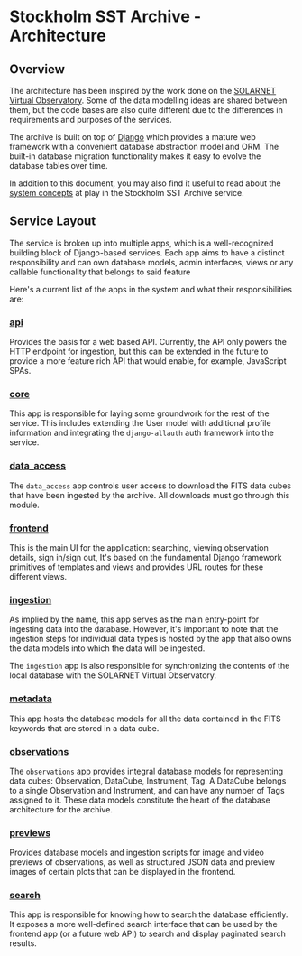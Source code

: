 # Stockholm SST Archive - Architecture

## Overview

The architecture has been inspired by the work done on the
[SOLARNET Virtual Observatory](https://github.com/bmampaey/SOLARNET-service). Some of the data modelling ideas are
shared between them, but the code bases are also quite different due to the differences in requirements and purposes of
the services.

The archive is built on top of [Django](https://www.djangoproject.com/) which provides a mature web framework with a
convenient database abstraction model and ORM. The built-in database migration functionality makes it easy to evolve the
database tables over time.

In addition to this document, you may also find it useful to read about the [system concepts](./SYSTEM_CONCEPTS.md) 
at play in the Stockholm SST Archive service. 

## Service Layout

The service is broken up into multiple apps, which is a well-recognized building block of Django-based services. Each
app aims to have a distinct responsibility and can own database models, admin interfaces, views or any callable
functionality that belongs to said feature

Here's a current list of the apps in the system and what their responsibilities are:

### [api](../api/README.md)

Provides the basis for a web based API. Currently, the API only powers the HTTP endpoint for ingestion, but this can be
extended in the future to provide a more feature rich API that would enable, for example, JavaScript SPAs.

### [core](../core/README.md)

This app is responsible for laying some groundwork for the rest of the service. This includes extending the User
model with additional profile information and integrating the `django-allauth` auth framework into the service.

### [data_access](../data_access/README.md)

The `data_access` app controls user access to download the FITS data cubes that have been ingested by the archive. All
downloads must go through this module.

### [frontend](../frontend/README.md)

This is the main UI for the application: searching, viewing observation details, sign in/sign out, It's based on the
fundamental Django framework primitives of templates and views and provides URL routes for these different views.

### [ingestion](../ingestion/README.md)

As implied by the name, this app serves as the main entry-point for ingesting data into the database. However, it's
important to note that the ingestion steps for individual data types is hosted by the app that also owns the data models
into which the data will be ingested.

The `ingestion` app is also responsible for synchronizing the contents of the local database with the SOLARNET
Virtual Observatory. 

### [metadata](../metadata/README.md)

This app hosts the database models for all the data contained in the FITS keywords that are stored in a data cube.

### [observations](../observations/README.md)

The `observations` app provides integral database models for representing data cubes: Observation, DataCube, Instrument,
Tag. A DataCube belongs to a single Observation and Instrument, and can have any number of Tags assigned to it. These
data models constitute the heart of the database architecture for the archive.

### [previews](../previews/README.md)

Provides database models and ingestion scripts for image and video previews of observations, as well as structured JSON
data and preview images of certain plots that can be displayed in the frontend.

### [search](../search/README.md)

This app is responsible for knowing how to search the database efficiently. It exposes a more well-defined search
interface that can be used by the frontend app (or a future web API) to search and display paginated search results.
